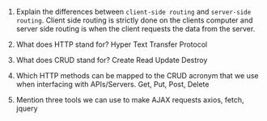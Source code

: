 1.  Explain the differences between `client-side routing` and `server-side routing`.
    Client side routing is strictly done on the clients computer and server side routing is when the client requests the data from the server.

2.  What does HTTP stand for?
    Hyper Text Transfer Protocol

3.  What does CRUD stand for?
    Create Read Update Destroy

4.  Which HTTP methods can be mapped to the CRUD acronym that we use when
    interfacing with APIs/Servers.
    Get, Put, Post, Delete

5.  Mention three tools we can use to make AJAX requests
    axios, fetch, jquery
